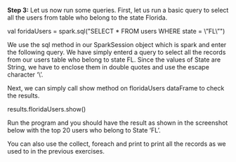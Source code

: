 
**Step 3:** Let us now run some queries. First, let us run a basic query to select all the users from table who belong to the state Florida.

val foridaUsers = spark.sql("SELECT * FROM users WHERE  state = \”FL\”")

We use the sql method in our SparkSession object which is spark and enter the following query. We have simply enterd a query to select all the records from our users table who belong to state FL. Since the values of State are String, we have to enclose them in double quotes and use the escape character ‘\’.

Next, we can simply call show method on floridaUsers dataFrame to check the results.

results.floridaUsers.show()



 

Run the program and you should have the result as shown in the screenshot below with the top 20 users who belong to State ‘FL’.

 

You can also use the collect, foreach and print to print all the records as we used to in the previous exercises.
